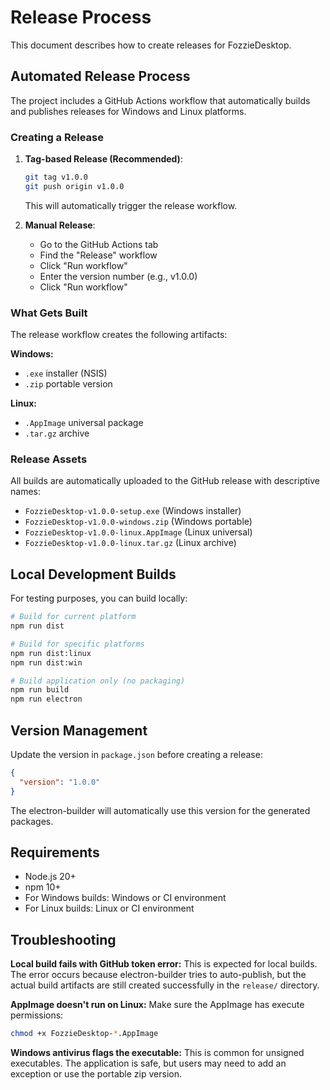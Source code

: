 # Release Process

This document describes how to create releases for FozzieDesktop.

## Automated Release Process

The project includes a GitHub Actions workflow that automatically builds and publishes releases for Windows and Linux platforms.

### Creating a Release

1. **Tag-based Release (Recommended)**:
   ```bash
   git tag v1.0.0
   git push origin v1.0.0
   ```
   This will automatically trigger the release workflow.

2. **Manual Release**:
   - Go to the GitHub Actions tab
   - Find the "Release" workflow
   - Click "Run workflow"
   - Enter the version number (e.g., v1.0.0)
   - Click "Run workflow"

### What Gets Built

The release workflow creates the following artifacts:

**Windows:**
- `.exe` installer (NSIS)
- `.zip` portable version

**Linux:**
- `.AppImage` universal package
- `.tar.gz` archive

### Release Assets

All builds are automatically uploaded to the GitHub release with descriptive names:
- `FozzieDesktop-v1.0.0-setup.exe` (Windows installer)
- `FozzieDesktop-v1.0.0-windows.zip` (Windows portable)
- `FozzieDesktop-v1.0.0-linux.AppImage` (Linux universal)
- `FozzieDesktop-v1.0.0-linux.tar.gz` (Linux archive)

## Local Development Builds

For testing purposes, you can build locally:

```bash
# Build for current platform
npm run dist

# Build for specific platforms
npm run dist:linux
npm run dist:win

# Build application only (no packaging)
npm run build
npm run electron
```

## Version Management

Update the version in `package.json` before creating a release:

```json
{
  "version": "1.0.0"
}
```

The electron-builder will automatically use this version for the generated packages.

## Requirements

- Node.js 20+
- npm 10+
- For Windows builds: Windows or CI environment
- For Linux builds: Linux or CI environment

## Troubleshooting

**Local build fails with GitHub token error:**
This is expected for local builds. The error occurs because electron-builder tries to auto-publish, but the actual build artifacts are still created successfully in the `release/` directory.

**AppImage doesn't run on Linux:**
Make sure the AppImage has execute permissions:
```bash
chmod +x FozzieDesktop-*.AppImage
```

**Windows antivirus flags the executable:**
This is common for unsigned executables. The application is safe, but users may need to add an exception or use the portable zip version.